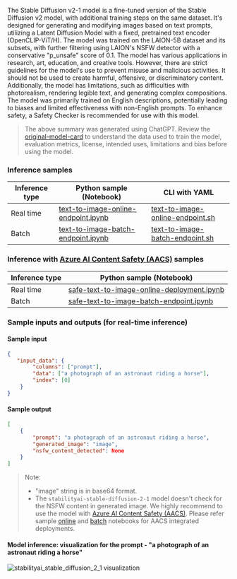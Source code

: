 The Stable Diffusion v2-1 model is a fine-tuned version of the Stable Diffusion v2 model, with additional training steps on the same dataset. It's designed for generating and modifying images based on text prompts, utilizing a Latent Diffusion Model with a fixed, pretrained text encoder (OpenCLIP-ViT/H). The model was trained on the LAION-5B dataset and its subsets, with further filtering using LAION's NSFW detector with a conservative "p_unsafe" score of 0.1. The model has various applications in research, art, education, and creative tools. However, there are strict guidelines for the model's use to prevent misuse and malicious activities. It should not be used to create harmful, offensive, or discriminatory content. Additionally, the model has limitations, such as difficulties with photorealism, rendering legible text, and generating complex compositions. The model was primarily trained on English descriptions, potentially leading to biases and limited effectiveness with non-English prompts. To enhance safety, a Safety Checker is recommended for use with this model.

> The above summary was generated using ChatGPT. Review the <a href="https://huggingface.co/stabilityai/stable-diffusion-2-1" target="_blank">original-model-card</a> to understand the data used to train the model, evaluation metrics, license, intended uses, limitations and bias before using the model.

### Inference samples

Inference type|Python sample (Notebook)|CLI with YAML
|--|--|--|
Real time|<a href="https://aka.ms/azureml-infer-sdk-text-to-image" target="_blank">text-to-image-online-endpoint.ipynb</a>|<a href="https://aka.ms/azureml-infer-cli-text-to-image" target="_blank">text-to-image-online-endpoint.sh</a>
Batch |<a href="https://aka.ms/azureml-infer-batch-sdk-text-to-image" target="_blank">text-to-image-batch-endpoint.ipynb</a>|<a href="https://aka.ms/azureml-infer-batch-cli-text-to-image" target="_blank">text-to-image-batch-endpoint.sh</a>

<h3> Inference with <a href="https://learn.microsoft.com/en-us/azure/ai-services/content-safety/studio-quickstart", target="_blank">Azure AI Content Safety (AACS)</a> samples </h3>

Inference type|Python sample (Notebook)
|--|--|
Real time|<a href="https://aka.ms/azureml-infer-sdk-safe-text-to-image" target="_blank">safe-text-to-image-online-deployment.ipynb</a>
Batch |<a href="https://aka.ms/azureml-infer-batch-sdk-safe-text-to-image" target="_blank">safe-text-to-image-batch-endpoint.ipynb</a>

### Sample inputs and outputs (for real-time inference)

#### Sample input

```json
{
   "input_data": {
        "columns": ["prompt"],
        "data": ["a photograph of an astronaut riding a horse"],
        "index": [0]
    }
}
```

#### Sample output

```json
[
    {
        "prompt": "a photograph of an astronaut riding a horse",
        "generated_image": "image",
        "nsfw_content_detected": None
    }
]
```

> Note:
>
> - "image" string is in base64 format.
> - The `stabilityai-stable-diffusion-2-1` model doesn't check for the NSFW content in generated image. We highly recommend to use the model with <a href="https://learn.microsoft.com/en-us/azure/ai-services/content-safety/studio-quickstart" target="_blank">Azure AI Content Safety (AACS)</a>. Please refer sample <a href="https://aka.ms/azureml-infer-sdk-safe-text-to-image" target="_blank">online</a>  and <a href="https://aka.ms/azureml-infer-batch-sdk-safe-text-to-image" target="_blank">batch</a> notebooks for AACS integrated deployments.

#### Model inference: visualization for the prompt - "a photograph of an astronaut riding a horse"

<img src="https://automlcesdkdataresources.blob.core.windows.net/finetuning-image-models/images/Model_Result_Visualizations(Do_not_delete)/output_stabilityai_stable_diffusion_2_1.png" alt="stabilityai_stable_diffusion_2_1 visualization">
